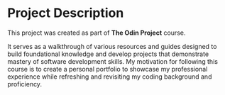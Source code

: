 # Project Description

This project was created as part of **The Odin Project** course.

It serves as a walkthrough of various resources and guides designed to build foundational knowledge and develop projects that demonstrate mastery of software development skills. My motivation for following this course is to create a personal portfolio to showcase my professional experience while refreshing and revisiting my coding background and proficiency.
